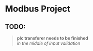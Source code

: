 # Modbus Project

## TODO:
> **plc transferer needs to be finished**  
> *in the middle of input validation*
